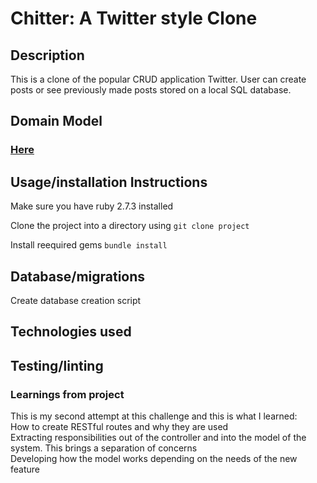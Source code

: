 # Chitter: A Twitter style Clone 

## Description

This is a clone of the popular CRUD application Twitter. User can create posts or see previously made posts stored on a local SQL database. 

## Domain Model

### [Here](https://drive.google.com/file/d/1F5j6tjuvF94mBVeEALjkHr5AhWK1iBaF/view?usp=sharing) <br> 

## Usage/installation Instructions 

Make sure you have ruby 2.7.3 installed

Clone the project into a directory using 
```git clone project```

Install reequired gems
```bundle install```

## Database/migrations 

Create database creation script 

## Technologies used 

## Testing/linting

### Learnings from project 

This is my second attempt at this challenge and this is what I learned: <br>
How to create RESTful routes and why they are used <br>
Extracting responsibilities out of the controller and into the model of the system. This brings a separation of concerns <br>
Developing how the model works depending on the needs of the new feature <br> 










